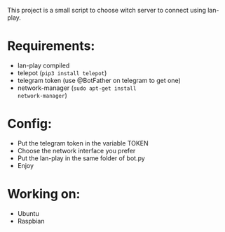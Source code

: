 This project is a small script to choose witch server to connect using lan-play.


# Requirements:
* lan-play compiled
* telepot (<code>pip3 install telepot</code>)
* telegram token (use @BotFather on telegram to get one)
* network-manager (<code>sudo apt-get install network-manager</code>)
# Config:
* Put the telegram token in the variable TOKEN
* Choose the network interface you prefer
* Put the lan-play in the same folder of bot.py
* Enjoy
# Working on:
* Ubuntu
* Raspbian
